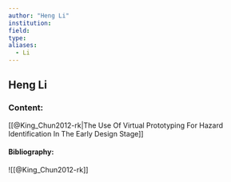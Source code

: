 ```yaml
---
author: "Heng Li"
institution:
field:
type:
aliases:
  - Li
---
```


## Heng Li

### Content:
[[@King_Chun2012-rk|The Use Of Virtual Prototyping For Hazard Identification In The Early Design Stage]]

#### Bibliography:

![[@King_Chun2012-rk]]